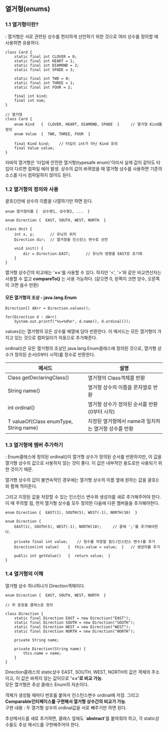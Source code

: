 ## 열거형(enums)

### 1.1 열거형이란?
: 열거형은 서로 관련된 상수를 편리하게 선언하기 위한 것으로 여러 상수를 정의할 때 사용하면 유용하다.

```
class Card {
    static final int CLOVER = 0;
    static final int HEART = 1;
    static final int DIAMOND = 2;
    static final int SPADE = 3;
    
    static final int TWO = 0;
    static final int THREE = 1;
    static final int FOUR = 2;
    
    final int kind;
    final int num;
}

// 열거형
class Card {
    enum Kind   {  CLOVER, HEART, DIAMOND, SPADE  }     // 열거형 Kind를 정의
    enum Value  {  TWO, THREE, FOUR  }
    
    final Kind kind;    // 타입이 int가 아닌 Kind 유의
    final Value value;
}
```

자바의 열거형은 '타입에 안전한 열거형(typesafe enum)'이라서 실제 값이 같아도 타입이 다르면 컴파일 에러 발생.
상수의 값이 바뀌었을 때 열거형 상수를 사용하면 기존의 소스를 다시 컴파일하지 않아도 된다.


### 1.2 열거형의 정의와 사용
괄호{}안에 상수의 이름을 나열하기만 하면 된다.
```
enum 열거형이름 {  상수명1, 상수명2, ...  }
```

```
enum Direction {  EAST, SOUTH, WEST, NORTH  }

class Unit {
    int x, y;       // 유닛의 위치
    Direction dir;  // 열거형을 인스턴스 변수로 선언
    
    void init() {
        dir = Direction.EAST;       // 유닛의 방향을 EAST로 초기화
    }
}
```

열거형 상수간의 비교에는 '**==**'를 사용할 수 있다. 하지만 '<', '>'와 같은 비교연산자는 사용할 수 없고
**compareTo()** 는 사용 가능하다. (같으면 0, 왼쪽이 크면 양수, 오른쪽이 크면 음수 반환)


#### 모든 열거형의 조상 - java.lang.Enum
```
Direction[] dArr = Direction.values();

for(Direction d : dArr)
    System.out.printf("%s=%d%n", d.name(), d.ordinal());

```

values()는 열거형의 모든 상수를 배열에 담아 반환한다.
이 메서드는 모든 열거형이 가지고 있는 것으로 컴파일러가 자동으로 추가해준다.

ordinal()은 모든 열거형의 조상인 java.lang.Enum클래스에 정의된 것으로,
열거형 상수가 정의된 순서(0부터 시작)를 정수로 반환한다.

| 메서드                                       | 설명                              |
|-------------------------------------------|---------------------------------|
| Class<E> getDeclaringClass()              | 열거형의 Class객체를 반환                |
| String name()                             | 열거형 상수의 이름을 문자열로 반환             |
| int ordinal()                             | 열거형 상수가 정의된 순서를 반환(0부터 시작)      |
| T valueOf(Class<T> enumType, String name) | 지정된 열거형에서 name과 일치하는 열거형 상수를 반환 |


### 1.3 열거형에 멤버 추가하기
: Enum클래스에 정의된 ordinal()이 열거형 상수가 정의된 순서를 반환하지만,
이 값을 열거형 상수의 값으로 사용하지 않는 것이 좋다. 이 값은 내부적인 용도로만 사용되기 위한 것이기 때문.

열거형 상수의 값이 불연속적인 경우에는 열거형 상수의 이름 옆에 원하는 값을 괄호()와 함께 적어준다.

그리고 지정된 값을 저장할 수 있는 인스턴스 변수와 생성자를 새로 추가해주어야 한다.
이 때 주의할 점, 먼저 열거형 상수를 모두 정의한 다음에 다른 멤버들을 추가해야한다.
```
enum Direction {  EAST(1), SOUTH(5), WEST(-1), NORTH(10)  }

enum Direction {
    EAST(1), SOUTH(5), WEST(-1), NORTH(10);     // 끝에 ';'를 추가해야한다.
    
    private final int value;    // 정수를 저장할 필드(인스턴스 변수)를 추가
    Direction(int value)    {  this.value = value;  }   // 생성자를 추가
    
    public int getValue()   {  return value;  }
}
```

### 1.4 열거형의 이해
열거형 상수 하나하나가 Direction객체이다.
```
enum Direction {  EAST, SOUTH, WEST, NORTH  }

// 위 문장을 클래스로 정의

class Direction {
    static final Direction EAST = new Direction("EAST");
    static final Direction SOUTH = new Direction("SOUTH");
    static final Direction WEST = new Direction("WEST");
    static final Direction NORTH = new Direction("NORTH");
    
    private String name;
    
    private Direction(String name) {
        this.name = name;
    }
}
```
Direction클래스의 static상수 EAST, SOUTH, WEST, NORTH의 값은 객체의 주소이고,
이 값은 바뀌지 않는 값이므로 **'=='로 비교 가능**.<br>
모든 열거형은 추상 클래스 Enum의 자손이다.

객체가 생성될 때마다 번호를 붙여서 인스턴스변수 ordinal에 저장.
그리고 **Comparable인터페이스를 구현해서 열거형 상수간의 비교가 가능**.<br>
구현 내용 : 두 열거형 상수의 ordinal값을 서로 빼주기만 하면 된다.

추상메서드를 새로 추가하면, 클래스 앞에도 '**abstract**'를 붙여줘야 하고,
각 static상수들도 추상 메서드를 구현해주어야 한다.